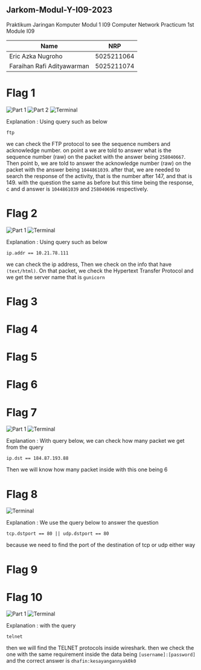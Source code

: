 ## Jarkom-Modul-Y-I09-2023
Praktikum Jaringan Komputer Modul 1 I09
Computer Network Practicum 1st Module I09

| Name                        | NRP        |
|-----------------------------|------------|
|Eric Azka Nugroho            | 5025211064 |
|Faraihan Rafi Adityawarman   | 5025211074 |


# Flag 1
![Part 1](https://media.discordapp.net/attachments/1153305482438660178/1154401068541812807/Screenshot_2023-09-18_211457.png?width=1246&height=702)
![Part 2](https://media.discordapp.net/attachments/1153305482438660178/1154401069108052009/Screenshot_2023-09-18_211641.png?width=1246&height=702)
![Terminal](https://media.discordapp.net/attachments/1153305482438660178/1154401069443579975/Screenshot_2023-09-18_211740.png?width=1110&height=532)

Explanation :
Using query such as below
```
ftp
```
we can check the FTP protocol to see the sequence numbers and acknowledge number.
on point a we are told to answer what is the sequence number (raw) on the packet with the answer being `258040667`.
Then point b, we are told to answer the acknowledge number (raw) on the packet with the answer being `1044861039`.
after that, we are needed to search the response of the activity, that is the number after 147, and that is 149.
with the question the same as before but this time being the response, c and d answer is `1044861039` and `258040696` respectively.

# Flag 2
![Part 1](https://media.discordapp.net/attachments/1153305482438660178/1154404132258582619/Screenshot_2023-09-18_201544.png?width=1248&height=702)
![Terminal](https://media.discordapp.net/attachments/1153305482438660178/1154404132510244865/Screenshot_2023-09-18_193744.png?width=1020&height=150)

Explanation :
Using query such as below
```
ip.addr == 10.21.78.111
```
we can check the ip address, Then we check on the info that have `(text/html)`. On that packet, we check the Hypertext Transfer Protocol and we get the server name that is `gunicorn`

# Flag 3

# Flag 4

# Flag 5

# Flag 6

# Flag 7
![Part 1](https://media.discordapp.net/attachments/1153305482438660178/1154416089577553970/image.png?width=919&height=702)
![Terminal](https://media.discordapp.net/attachments/1153305482438660178/1154416089908916375/Screenshot_2023-09-18_192001.png?width=899&height=150)

Explanation :
With query below, we can check how many packet we get from the query
```
ip.dst == 184.87.193.88
```
Then we will know how many packet inside with this one being 6

# Flag 8
![Terminal](https://media.discordapp.net/attachments/1153305482438660178/1154416417022681188/image.png?width=583&height=105)

Explanation :
We use the query below to answer the question
```
tcp.dstport == 80 || udp.dstport == 80
```
because we need to find the port of the destination of tcp or udp either way

# Flag 9

# Flag 10
![Part 1](https://media.discordapp.net/attachments/1153305482438660178/1154417029923737720/image.png?width=1248&height=702)
![Terminal](https://media.discordapp.net/attachments/1153305482438660178/1154417030326394960/image.png?width=1099&height=177)

Explanation :
with the query
```
telnet
```
then we will find the TELNET protocols inside wireshark. then we check the one with the same requirement inside the data being `[username]:[password]` and the correct answer is `dhafin:kesayangannyak0k0`